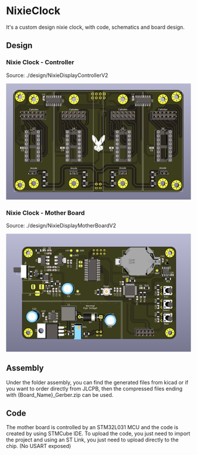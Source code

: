 # NixieClock

It's a custom design nixie clock, with code, schematics and board design.

## Design

### Nixie Clock - Controller

Source: ./design/NixieDisplayControllerV2

![Controller 3D](./image/Controller_3D.png)

### Nixie Clock - Mother Board

Source: ./design/NixieDisplayMotherBoardV2

![Mother Board 3D](./image/Motherboard_3D.png)

## Assembly

Under the folder assembly, you can find the generated files from kicad or if you want to order directly from JLCPB, then the compressed files ending with {Board_Name}_Gerber.zip can be used.

## Code

The mother board is controlled by an STM32L031 MCU and the code is created by using STMCube IDE. To upload the code, you just need to import the project and using an ST Link, you just need to upload directly to the chip. (No USART exposed)
